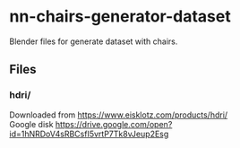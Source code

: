 # nn-chairs-generator-dataset

Blender files for generate dataset with chairs.

## Files

### hdri/

Downloaded from https://www.eisklotz.com/products/hdri/  
Google disk https://drive.google.com/open?id=1hNRDoV4sRBCsfI5vrtP7Tk8vJeup2Esg
